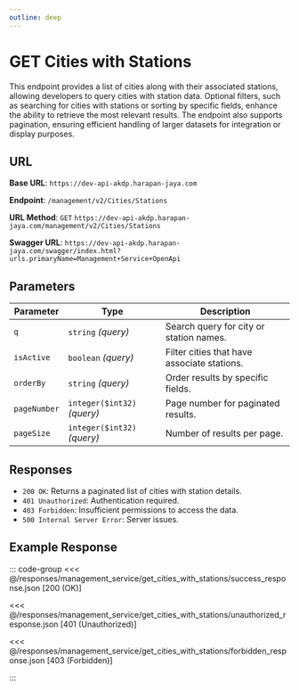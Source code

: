 ```yaml
---
outline: deep
---
```


# GET Cities with Stations

This endpoint provides a list of cities along with their associated stations, allowing developers to query cities with station data. Optional filters, such as searching for cities with stations or sorting by specific fields, enhance the ability to retrieve the most relevant results. The endpoint also supports pagination, ensuring efficient handling of larger datasets for integration or display purposes.

## URL

**Base URL**: `https://dev-api-akdp.harapan-jaya.com`

**Endpoint**: `/management/v2/Cities/Stations`

**URL Method**: `GET` `https://dev-api-akdp.harapan-jaya.com/management/v2/Cities/Stations`

**Swagger URL**: `https://dev-api-akdp.harapan-jaya.com/swagger/index.html?urls.primaryName=Management+Service+OpenApi`

## Parameters

| **Parameter**    | **Type**                      | **Description**                                 |
|------------------|-------------------------------|--------------------------------------           |
| `q`              | `string` _(query)_            | Search query for city or station names.         |
| `isActive`       | `boolean` _(query)_           | Filter cities that have associate stations.     |
| `orderBy`        | `string` _(query)_            | Order results by specific fields.               |
| `pageNumber`     | `integer($int32)` _(query)_   | Page number for paginated results.              |
| `pageSize`       | `integer($int32)` _(query)_   | Number of results per page.                     |

## Responses

- `200 OK`: Returns a paginated list of cities with station details.
- `401 Unauthorized`: Authentication required.
- `403 Forbidden`: Insufficient permissions to access the data.
- `500 Internal Server Error`: Server issues.

## Example Response

::: code-group
<<< @/responses/management_service/get_cities_with_stations/success_response.json [200 (OK)]

<<< @/responses/management_service/get_cities_with_stations/unauthorized_response.json [401 (Unauthorized)]

<<< @/responses/management_service/get_cities_with_stations/forbidden_response.json [403 (Forbidden)]

:::
